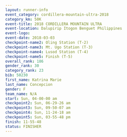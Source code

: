 ```yaml
---
layout: runner-info 
event_category: cordillera-mountain-ultra-2018 
category_km: 50K 
event-title: 2018 CORDILLERA MOUNTAIN ULTRA 
event-location: Dalupirip Itogon Benguet Philippines 
event-logo: 
event-date: 2018-03-03 
checkpoint-name2: Oling Station (T-2) 
checkpoint-name3: Mt. Ugo Station (T-3) 
checkpoint-name4: Lusod Station (T-4) 
checkpoint-name5: Finish (T-5) 
overall_rank: 186
gender_rank: 30
category_rank: 23
bib: 50230
first_name: Katrina Marie
last_name: Concepcion
gender: F
team_name: N/A
start: Sun, 04-00-00 am
checkpoint2: Sun, 06-29-26 am
checkpoint3: Sun, 09-50-07 am
checkpoint4: Sun, 11-24-18 am
checkpoint5: Sun, 03-55-48 pm
finish: 11-55-48
status: FINISHER
---
```

